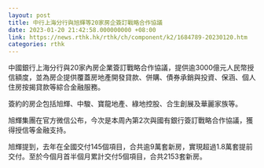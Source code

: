 ```yaml
---
layout: post
title: 中行上海分行與旭輝等20家房企簽訂戰略合作協議
date: 2023-01-20 21:42:58.000000000 +08:00
link: https://news.rthk.hk/rthk/ch/component/k2/1684789-20230120.htm
categories: rthk
---
```


中國銀行上海分行與20家內房企業簽訂戰略合作協議，提供逾3000億元人民幣授信額度，並為房企提供覆蓋房地產開發貸款、併購、債券承銷與投資、保涵、個人住房按揭貸款等綜合金融服務。

簽約的房企包括旭輝、中駿、寶龍地產、綠地控股、合生創展及華麗家族等。

旭輝集團在官方微信公布，今次是本周內第2次與國有銀行簽訂戰略合作協議，獲得授信等金融支持。

旭輝提到，去年在全國交付145個項目，合共逾9萬套新房，實現超過1.8萬套提前交付。至於今個月首半個月累計交付5個項目，合共2153套新房。
